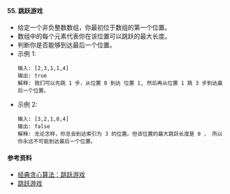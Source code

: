 #### 55. 跳跃游戏
- 给定一个非负整数数组，你最初位于数组的第一个位置。
- 数组中的每个元素代表你在该位置可以跳跃的最大长度。
- 判断你是否能够到达最后一个位置。
- 示例 1:
    ```
    输入: [2,3,1,1,4]
    输出: true
    解释: 我们可以先跳 1 步，从位置 0 到达 位置 1, 然后再从位置 1 跳 3 步到达最后一个位置。
    ```
- 示例 2:
    ```
    输入: [3,2,1,0,4]
    输出: false
    解释: 无论怎样，你总会到达索引为 3 的位置。但该位置的最大跳跃长度是 0 ， 所以你永远不可能到达最后一个位置。
    ```
#### 参考资料
- [经典贪心算法：跳跃游戏](https://mp.weixin.qq.com/s/hMrwcLn01BpFzBlsvGE2oQ)
- [跳跃游戏](https://leetcode-cn.com/problems/jump-game/solution/tiao-yue-you-xi-by-leetcode-solution/)